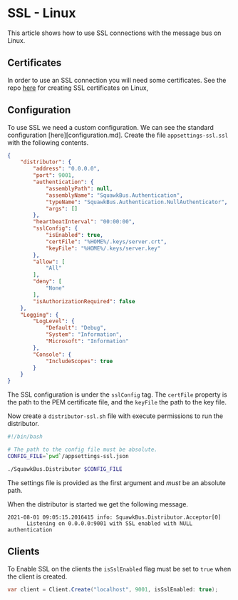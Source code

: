 # SSL - Linux

This article shows how to use SSL connections with the message bus on Linux.

## Certificates

In order to use an SSL connection you will need some certificates.
See the repo [here](https://github.com/rob-blackbourn/ssl-certs) for creating SSL
certificates on Linux,

## Configuration

To use SSL we need a custom configuration. We can see the standard
configuration [here][configuration.md]. 
Create the file `appsettings-ssl.ssl` with the following contents.


```json
{
    "distributor": {
        "address": "0.0.0.0",
        "port": 9001,
        "authentication": {
            "assemblyPath": null,
            "assemblyName": "SquawkBus.Authentication",
            "typeName": "SquawkBus.Authentication.NullAuthenticator",
            "args": []
        },
        "heartbeatInterval": "00:00:00",
        "sslConfig": {
            "isEnabled": true,
            "certFile": "%HOME%/.keys/server.crt",
            "keyFile": "%HOME%/.keys/server.key"
        },
        "allow": [
            "All"
        ],
        "deny": [
            "None"
        ],
        "isAuthorizationRequired": false
    },
    "Logging": {
        "LogLevel": {
            "Default": "Debug",
            "System": "Information",
            "Microsoft": "Information"
        },
        "Console": {
            "IncludeScopes": true
        }
    }
}
```


The SSL configuration is under the `sslConfig` tag.
The `certFile` property is the path to the PEM certificate file,
and the `keyFile` the path to the key file.

Now create a `distributor-ssl.sh` file with execute permissions to run the distributor.

```bash
#!/bin/bash

# The path to the config file must be absolute.
CONFIG_FILE=`pwd`/appsettings-ssl.json

./SquawkBus.Distributor $CONFIG_FILE
```

The settings file is provided as the first argument and *must* be an absolute
path.

When the distributor is started we get the following message.

```
2021-08-01 09:05:15.2016415 info: SquawkBus.Distributor.Acceptor[0]
      Listening on 0.0.0.0:9001 with SSL enabled with NULL authentication
```

## Clients

To Enable SSL on the clients the `isSslEnabled` flag must be set to
`true` when the client is created.

```cs
var client = Client.Create("localhost", 9001, isSslEnabled: true);
```

